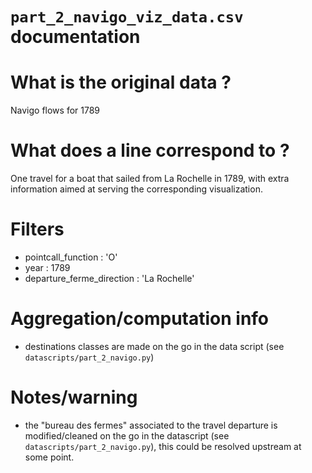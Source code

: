 
`part_2_navigo_viz_data.csv` documentation
===

# What is the original data ? 

Navigo flows for 1789

# What does a line correspond to ?

One travel for a boat that sailed from La Rochelle in 1789, with extra information aimed at serving the corresponding visualization.

# Filters

- pointcall_function : 'O'
- year : 1789
- departure_ferme_direction : 'La Rochelle'

# Aggregation/computation info

- destinations classes are made on the go in the data script (see `datascripts/part_2_navigo.py`)

# Notes/warning

- the "bureau des fermes" associated to the travel departure is modified/cleaned on the go in the datascript (see `datascripts/part_2_navigo.py`), this could be resolved upstream at some point.
  